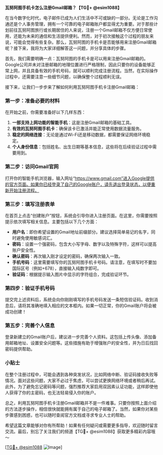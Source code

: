 **瓦努阿图手机卡怎么注册Gmail邮箱？【TG💪+ @esim1088】**

在当今数字化时代，电子邮件已成为人们生活中不可或缺的一部分。无论是工作沟通还是个人事务管理，拥有一个可靠的电子邮箱账户都显得尤为重要。对于那些计划前往瓦努阿图旅行或长期居住的人来说，注册一个Gmail邮箱不仅方便日常使用，还能为未来的通信和生活提供便利。然而，对于初次接触这个过程的朋友来说，可能会觉得有些复杂。那么，瓦努阿图的手机卡是否能够用来注册Gmail邮箱呢？接下来，我将为大家详细解答这一问题，并分享具体的步骤。

首先，我们需要明确一点：瓦努阿图的手机卡是可以用来注册Gmail邮箱的。Google公司并未对注册邮箱的地理位置进行严格限制，因此只要你的设备能够正常上网，并且具备有效的手机号码，就可以顺利完成注册流程。当然，在实际操作过程中，还需要注意一些细节问题，以确保整个过程顺利无误。

接下来，让我们一步步来了解如何利用瓦努阿图手机卡注册Gmail邮箱：

### 第一步：准备必要的材料

在开始之前，你需要准备好以下几样东西：
1. **一部支持上网功能的智能手机**：这是注册Gmail邮箱的基础工具。
2. **有效的瓦努阿图手机卡**：确保该卡已激活并能正常使用数据流量服务。
3. **稳定的网络连接**：无论是通过Wi-Fi还是移动数据，都需要保证网络环境稳定。
4. **个人身份信息**：包括姓名、出生日期等基本信息，这些将在后续验证过程中需要用到。

### 第二步：访问Gmail官网

打开你的智能手机浏览器，输入网址“https://www.gmail.com”进入Google提供的官方页面。如果你已经登录了自己的Google账户，请先退出登录状态，以便重新开始注册流程。

### 第三步：填写注册表单

在首页上点击“创建账户”按钮，系统会引导你进入注册页面。在这里，你需要按照提示依次填写相关信息。主要包括以下几个方面：
- **用户名**：即你希望设置的Gmail地址前缀部分。建议选择简单易记的名字，同时避免使用敏感词汇。
- **密码**：设置一个强密码，包含大小写字母、数字以及特殊字符，这样可以提高账户安全性。
- **确认密码**：再次输入刚才设定的密码，确保两次输入一致。
- **手机号码**：这里需要填写你的瓦努阿图手机卡号码。请注意，在填写时不要加国际区号（例如+678），直接输入纯数字即可。
- **验证码**：根据提示输入图片中显示的字符组合，完成验证环节。

### 第四步：验证手机号码

提交完上述资料后，系统会向你刚刚填写的手机号码发送一条短信验证码。收到消息后，请将其准确地填入相应的文本框内。如果一切正常，你的Gmail账户将会被成功创建！

### 第五步：完善个人信息

登录新建立的Gmail账户后，建议进一步完善个人资料。这包括上传头像、添加备用邮箱地址、设置安全问题等。这些措施有助于增强账户的安全性，并为日后找回密码提供帮助。

### 小贴士

在整个注册过程中，可能会遇到各种突发状况，比如网络中断、验证码接收失败等情况。面对这些问题，大家不必过于焦虑，可以尝试更换网络环境或者稍后再试。此外，为了避免忘记密码等问题，强烈推荐大家启用双因素认证功能，这样即使他人获得了你的主密码，也无法轻易侵入你的账户。

总之，利用瓦努阿图手机卡注册Gmail邮箱并不是一件难事。只要你按照上面介绍的方法逐步操作，相信很快就能拥有属于自己的电子邮箱了。当然，如果你对某些步骤感到困惑，也可以随时查阅官方文档或寻求专业人士的帮助。

希望这篇文章能够对你有所帮助！如果有任何疑问或需要更多指导，欢迎随时留言交流。最后，别忘了关注我们的频道【TG💪+ @esim1088】获取更多精彩内容哦～

[[TG💪+ @esim1088](https://t.me/s/esim1088) ![Image](https://i.postimg.cc/4NQfJmqS/Snipaste-2025-05-13-00-14-12.png)]